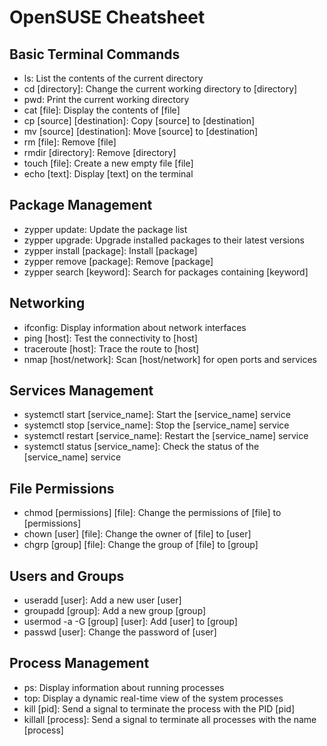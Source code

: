 # OpenSUSE Cheatsheet

## Basic Terminal Commands

- ls: List the contents of the current directory
- cd [directory]: Change the current working directory to [directory]
- pwd: Print the current working directory
- cat [file]: Display the contents of [file]
- cp [source] [destination]: Copy [source] to [destination]
- mv [source] [destination]: Move [source] to [destination]
- rm [file]: Remove [file]
- rmdir [directory]: Remove [directory]
- touch [file]: Create a new empty file [file]
- echo [text]: Display [text] on the terminal

## Package Management

- zypper update: Update the package list
- zypper upgrade: Upgrade installed packages to their latest versions
- zypper install [package]: Install [package]
- zypper remove [package]: Remove [package]
- zypper search [keyword]: Search for packages containing [keyword]

## Networking

- ifconfig: Display information about network interfaces
- ping [host]: Test the connectivity to [host]
- traceroute [host]: Trace the route to [host]
- nmap [host/network]: Scan [host/network] for open ports and services

## Services Management

- systemctl start [service_name]: Start the [service_name] service
- systemctl stop [service_name]: Stop the [service_name] service
- systemctl restart [service_name]: Restart the [service_name] service
- systemctl status [service_name]: Check the status of the [service_name] service

## File Permissions

- chmod [permissions] [file]: Change the permissions of [file] to [permissions]
- chown [user] [file]: Change the owner of [file] to [user]
- chgrp [group] [file]: Change the group of [file] to [group]

## Users and Groups

- useradd [user]: Add a new user [user]
- groupadd [group]: Add a new group [group]
- usermod -a -G [group] [user]: Add [user] to [group]
- passwd [user]: Change the password of [user]

## Process Management

- ps: Display information about running processes
- top: Display a dynamic real-time view of the system processes
- kill [pid]: Send a signal to terminate the process with the PID [pid]
- killall [process]: Send a signal to terminate all processes with the name [process]
